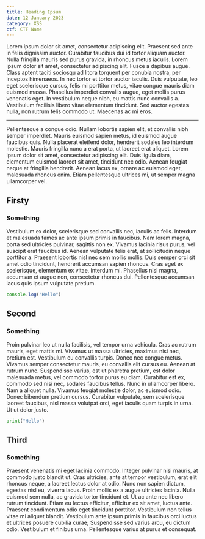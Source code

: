 ```yaml
---
title: Heading Ipsum
date: 12 January 2023
category: XSS
ctf: CTF Name
---
```


Lorem ipsum dolor sit amet, consectetur adipiscing elit. Praesent sed ante in felis dignissim auctor. Curabitur faucibus dui id tortor aliquam auctor. Nulla fringilla mauris sed purus gravida, in rhoncus metus iaculis. Lorem ipsum dolor sit amet, consectetur adipiscing elit. Fusce a dapibus augue. Class aptent taciti sociosqu ad litora torquent per conubia nostra, per inceptos himenaeos. In nec tortor et tortor auctor iaculis. Duis vulputate, leo eget scelerisque cursus, felis mi porttitor metus, vitae congue mauris diam euismod massa. Phasellus imperdiet convallis augue, eget mollis purus venenatis eget. In vestibulum neque nibh, eu mattis nunc convallis a. Vestibulum facilisis libero vitae elementum tincidunt. Sed auctor egestas nulla, non rutrum felis commodo ut. Maecenas ac mi eros.

---

Pellentesque a congue odio. Nullam lobortis sapien elit, et convallis nibh semper imperdiet. Mauris euismod sapien metus, id euismod augue faucibus quis. Nulla placerat eleifend dolor, hendrerit sodales leo interdum molestie. Mauris fringilla nunc a erat porta, ut laoreet erat aliquet. Lorem ipsum dolor sit amet, consectetur adipiscing elit. Duis ligula diam, elementum euismod laoreet sit amet, tincidunt nec odio. Aenean feugiat neque at fringilla hendrerit. Aenean lacus ex, ornare ac euismod eget, malesuada rhoncus enim. Etiam pellentesque ultrices mi, ut semper magna ullamcorper vel.

## Firsty
### Something

Vestibulum ex dolor, scelerisque sed convallis nec, iaculis ac felis. Interdum et malesuada fames ac ante ipsum primis in faucibus. Nam lorem magna, porta sed ultricies pulvinar, sagittis non ex. Vivamus lacinia risus purus, vel suscipit erat faucibus id. Aenean vulputate felis erat, at sollicitudin neque porttitor a. Praesent lobortis nisl nec sem mollis mollis. Duis semper orci sit amet odio tincidunt, hendrerit accumsan sapien rhoncus. Cras eget ex scelerisque, elementum ex vitae, interdum mi. Phasellus nisl magna, accumsan et augue non, consectetur rhoncus dui. Pellentesque accumsan lacus quis ipsum vulputate pretium.

```javascript
console.log("Hello")
```

## Second
### Something

Proin pulvinar leo ut nulla facilisis, vel tempor urna vehicula. Cras ac rutrum mauris, eget mattis mi. Vivamus ut massa ultricies, maximus nisi nec, pretium est. Vestibulum eu convallis turpis. Donec nec congue metus. Vivamus semper consectetur mauris, eu convallis elit cursus eu. Aenean at rutrum nunc. Suspendisse varius, est ut pharetra pretium, est dolor malesuada metus, vel commodo tortor purus eu diam. Curabitur est ex, commodo sed nisi nec, sodales faucibus tellus. Nunc in ullamcorper libero. Nam a aliquet nulla. Vivamus feugiat molestie dolor, ac euismod odio. Donec bibendum pretium cursus. Curabitur vulputate, sem scelerisque laoreet faucibus, nisl massa volutpat orci, eget iaculis quam turpis in urna. Ut ut dolor justo.

```python
print("Hello")
```

## Third
### Something

Praesent venenatis mi eget lacinia commodo. Integer pulvinar nisi mauris, at commodo justo blandit ut. Cras ultricies, ante at tempor vestibulum, erat elit rhoncus neque, a laoreet lectus dolor at odio. Nunc non sapien dictum, egestas nisl eu, viverra lacus. Proin mollis ex a augue ultricies lacinia. Nulla euismod sem nulla, ac gravida tortor tincidunt et. Ut ac ante nec libero rutrum tincidunt. Etiam eu lectus efficitur, efficitur ex sit amet, luctus ante. Praesent condimentum odio eget tincidunt porttitor. Vestibulum non tellus vitae mi aliquet blandit. Vestibulum ante ipsum primis in faucibus orci luctus et ultrices posuere cubilia curae; Suspendisse sed varius arcu, eu dictum odio. Vestibulum et finibus urna. Pellentesque varius at purus et consequat.